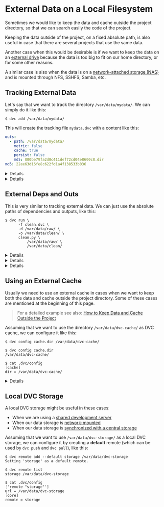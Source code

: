 # External Data on a Local Filesystem

Sometimes we would like to keep the data and cache outside the project
directory, so that we can search easily the code of the project.

Keeping the data outside of the project, on a fixed absolute path, is also
useful in case that there are several projects that use the same data.

Another case when this would be desirable is if we want to keep the data on an
[external drive](https://whatis.techtarget.com/definition/external-hard-drive)
because the data is too big to fit on our home directory, or for some other
reasons.

A similar case is also when the data is on a
[network-attached storage (NAS)](https://searchstorage.techtarget.com/definition/network-attached-storage)
and is mounted through NFS, SSHFS, Samba, etc.

## Tracking External Data

Let's say that we want to track the directory `/var/data/mydata/`. We can simply
do it like this:

```dvc
$ dvc add /var/data/mydata/
```

This will create the tracking file `mydata.dvc` with a content like this:

```yaml
outs:
  - path: /var/data/mydata/
    metric: false
    cache: true
    persist: false
    md5: 800be79fa2d0c411def72cd04e8600c8.dir
md5: 22ee63d16fe8c622fd1a4f138533b036
```

<details>

### Using an environment variable

If the data directory has a long path, it could save us some typing and make our
commands a bit easier if we define an environment variable for it. For example
we could do it by adding on `~/.bashrc` a line like this:

```bash
export DATA=/var/data
```

Then the command for tracking our data would be like this:

```dvc
$ dvc add $DATA/mydata/
```

The content of the tracking file `mydata.dvc` will be the same as before:

```yaml
outs:
  - path: /var/data/mydata/
    metric: false
    cache: true
    persist: false
    md5: 800be79fa2d0c411def72cd04e8600c8.dir
md5: 22ee63d16fe8c622fd1a4f138533b036
```

</details>

<details>

### Using a DVC remote

We can also use a DVC remote as a name or alias of the data directory. First, we
should define it like this:

```dvc
$ dvc remote add data /var/data

$ dvc remote list
data	/var/data

$ cat .dvc/config
['remote "data"']
url = /var/data
```

Now we can track the data directory like this:

```dvc
$ dvc add remote://data/mydata/
```

The tracking file `mydata.dvc` that is created has a content like this:

```yaml
outs:
  - path: remote://data/mydata/
    metric: false
    cache: true
    persist: false
    md5: 800be79fa2d0c411def72cd04e8600c8.dir
```

</details>

## External Deps and Outs

This is very similar to tracking external data. We can just use the absolute
paths of dependencies and outputs, like this:

```dvc
$ dvc run \
      -f clean.dvc \
      -d /var/data/raw/ \
      -o /var/data/clean/ \
      clean.py \
          /var/data/raw/ \
          /var/data/clean/
```

<details>

### Using an environment variable

We can also define a variable `DATA=/var/data` and use it to define the stage,
like this:

```dvc
$ dvc run \
      -f clean.dvc \
      -d $DATA/raw/ \
      -o $DATA/clean/ \
      clean.py \
          $DATA/raw/ \
          $DATA/clean/
```

</details>

<details>

### Using a DVC remote

Or we can define first a DVC remote, and then use it to specify the dependencies
and outputs of the stage, like this:

```dvc
$ dvc remote add data /var/data
$ dvc run \
      -f clean.dvc \
      -d remote://data/raw/ \
      -o remote://data/clean/ \
      clean.py \
          remote://data/raw/ \
          remote://data/clean/
```

</details>

<details>

### Using environment variable vs. using a DVC remote

It seems like using an environment variable is simpler, since less configuration
is needed. However using a DVC remote is more flexible. To understand why, let's
consider the following case.

Let's assume that our dataset is located on `/var/data/raw/`, same as before,
but we have created as well the directory `/var/data-dev/raw/` which contains a
small amount of the original data, which we can use to test the pipeline before
running it on the original data.

We could first define a remote like this:

```dvc
$ dvc remote add data /var/data-dev

$ dvc remote list
data	/var/data-dev

$ cat .dvc/config
['remote "data"']
url = /var/data-dev
```

Then track the dataset and proceed with constructing and testing the pipeline:

```dvc
$ dvc add remote://data/raw
$ dvc run \
      -f clean.dvc \
      -d remote://data/raw/ \
      -o remote://data/clean/
      clean.py \
          remote://data/raw/ \
          remote://data/clean/
...
```

Once we are sure that the pipeline works as we want, we can modify the directory
of the remote "data" like this:

```dvc
$ dvc remote modify data url /var/data

$ dvc remote list
data	/var/data

$ cat .dvc/config
['remote "data"']
url = /var/data
```

Then we can proceed with re-running the pipeline, and this time the real data
will be used:

```dvc
$ dvc repro ...
```

Notice that in this case we don't need to change the DVC-files (and the
pipeline) when we switch from using the development data to using the real data.
We just modify the url of the remote directory. This is the flexibility that we
gain by using this method.

> However we have to make sure that we use the
> [DVC API](https://github.com/iterative/dvc/blob/master/dvc/api.py) inside the
> command `clean.py`, when reading data from a remote dependency or writing data
> to a remote output.

To summarize, using environment variables is simpler, however using DVC remotes
is more flexible. Choose the method that suits best your situation.

</details>

## Using an External Cache

Usually we need to use an external cache in cases when we want to keep both the
data and cache outside the project directory. Some of these cases are mentioned
at the beginning of this page.

> For a detailed example see also:
> [How to Keep Data and Cache Outside the Project](/doc/user-guide/howto/external-data-and-cache)

Assuming that we want to use the directory `/var/data/dvc-cache/` as DVC cache,
we can configure it like this:

```dvc
$ dvc config cache.dir /var/data/dvc-cache/

$ dvc config cache.dir
/var/data/dvc-cache/

$ cat .dvc/config
[cache]
dir = /var/data/dvc-cache/
```

<details>

### Using a relative path for the cache directory

It is also possible to use a relative path for the cache directory, but it
should be given relative to the directory of the config file (which is `.dvc/`).

In this case it is more suitable to use the command `dvc cache dir`, which gets
as argument a directory relative to the current directory, and saves in the
configuration file the same directory, but relative to the configuration file.

For example:

```dvc
$ dvc cache dir ../dvc-cache

$ cat .dvc/config
[cache]
dir = ../../dvc-cache/
```

</details>

## Local DVC Storage

A local DVC storage might be useful in these cases:

- When we are using a
  [shared development server](/doc/user-guide/data-sharing/shared-server)
- When our data storage is
  [network-mounted](/doc/user-guide/data-sharing/mounted-storage)
- When our data storage is
  [synchronized with a central storage](/doc/user-guide/data-sharing/synched-storage)

Assuming that we want to use `/var/data/dvc-storage/` as a local DVC storage, we
can configure it by creating a **default** remote (which can be used by
`dvc push` and `dvc pull`), like this:

```dvc
$ dvc remote add --default storage /var/data/dvc-storage
Setting 'storage' as a default remote.

$ dvc remote list
storage	/var/data/dvc-storage

$ cat .dvc/config
['remote "storage"']
url = /var/data/dvc-storage
[core]
remote = storage
```
